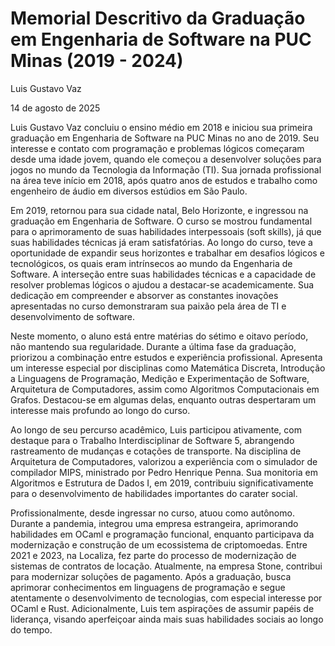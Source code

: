 # Memorial Descritivo da Graduação em Engenharia de Software na PUC Minas (2019 - 2024)
Luis Gustavo Vaz

14 de agosto de 2025

Luis Gustavo Vaz concluiu o ensino médio em 2018 e iniciou sua primeira graduação em Engenharia de Software na PUC Minas no ano de 2019. Seu interesse e contato com programação e problemas lógicos começaram desde uma idade jovem, quando ele começou a desenvolver soluções para jogos no mundo da Tecnologia da Informação (TI). Sua jornada profissional na área teve início em 2018, após quatro anos de estudos e trabalho como engenheiro de áudio em diversos estúdios em São Paulo.

Em 2019, retornou para sua cidade natal, Belo Horizonte, e ingressou na graduação em Engenharia de Software. O curso se mostrou fundamental para o aprimoramento de suas habilidades interpessoais (soft skills), já que suas habilidades técnicas já eram satisfatórias. Ao longo do curso, teve a oportunidade de expandir seus horizontes e trabalhar em desafios lógicos e tecnológicos, os quais eram intrínsecos ao mundo da Engenharia de Software. A interseção entre suas habilidades técnicas e a capacidade de resolver problemas lógicos o ajudou a destacar-se academicamente. Sua dedicação em compreender e absorver as constantes inovações apresentadas no curso demonstraram sua paixão pela área de TI e desenvolvimento de software.

Neste momento, o aluno está entre matérias do sétimo e oitavo período, não mantendo sua regularidade. Durante a última fase da graduação, priorizou a combinação entre estudos e experiência profissional. Apresenta um interesse especial por disciplinas como Matemática Discreta, Introdução a Linguagens de Programação, Medição e Experimentação de Software, Arquitetura de Computadores, assim como Algoritmos Computacionais em Grafos. Destacou-se em algumas delas, enquanto outras despertaram um interesse mais profundo ao longo do curso.

Ao longo de seu percurso acadêmico, Luis participou ativamente, com destaque para o Trabalho Interdisciplinar de Software 5, abrangendo rastreamento de mudanças e cotações de transporte. Na disciplina de Arquitetura de Computadores, valorizou a experiência com o simulador de compilador MIPS, ministrado por Pedro Henrique Penna. Sua monitoria em Algoritmos e Estrutura de Dados I, em 2019, contribuiu significativamente para o desenvolvimento de habilidades importantes do carater social.

Profissionalmente, desde ingressar no curso, atuou como autônomo. Durante a pandemia, integrou uma empresa estrangeira, aprimorando habilidades em OCaml e programação funcional, enquanto participava da modernização e construção de um ecossistema de criptomoedas. Entre 2021 e 2023, na Localiza, fez parte do processo de modernização de sistemas de contratos de locação. Atualmente, na empresa Stone, contribui para modernizar soluções de pagamento. Após a graduação, busca aprimorar conhecimentos em linguagens de programação e segue atentamente o desenvolvimento de tecnologias, com especial interesse por OCaml e Rust. Adicionalmente, Luis tem aspirações de assumir papéis de liderança, visando aperfeiçoar ainda mais suas habilidades sociais ao longo do tempo.

